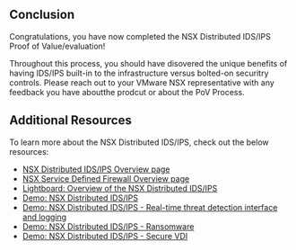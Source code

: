 ## Conclusion
Congratulations, you have now completed the NSX Distributed IDS/IPS Proof of Value/evaluation!

Throughout this process, you should have disovered the unique benefits of having IDS/IPS built-in to the infrastructure versus bolted-on securitry controls. 
Please reach out to your VMware NSX representative with any feedback you have aboutthe prodcut or about the PoV Process. 

## Additional Resources
To learn more about the NSX Distributed IDS/IPS, check out the below resources:
* [NSX Distributed IDS/IPS Overview page](https://www.vmware.com/products/nsx-distributed-ids-ips.html)
* [NSX Service Defined Firewall Overview page](https://www.vmware.com/security/internal-firewall.html)
* [Lightboard: Overview of the NSX Distributed IDS/IPS](https://www.youtube.com/watch?v=WUpq1kNfKB8)
* [Demo: NSX Distributed IDS/IPS](https://www.youtube.com/watch?v=AGiwV9XsDk0)
* [Demo: NSX Distributed IDS/IPS - Real-time threat detection interface and logging](https://www.youtube.com/watch?v=iaSgDUjhI-U)
* [Demo: NSX Distributed IDS/IPS - Ransomware](https://www.youtube.com/watch?v=aFfhDRWk6n8)
* [Demo: NSX Distributed IDS/IPS - Secure VDI](https://www.youtube.com/watch?v=24fF3iQhAOA)

